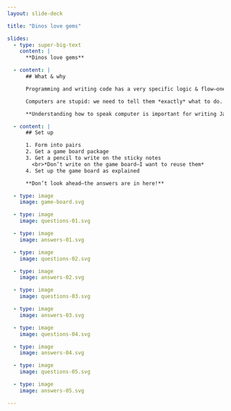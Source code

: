 ```yaml
---
layout: slide-deck

title: "Dinos love gems"

slides:
  - type: super-big-text
    content: |
      **Dinos love gems**

  - content: |
      ## What & why

      Programming and writing code has a very specific logic & flow—one step after the other in order.

      Computers are stupid: we need to tell them *exactly* what to do.

      **Understanding how to speak computer is important for writing Javascript code.**

  - content: |
      ## Set up

      1. Form into pairs
      2. Get a game board package
      3. Get a pencil to write on the sticky notes
        <br>*Don’t write on the game board—I want to reuse them*
      4. Set up the game board as explained

      **Don’t look ahead—the answers are in here!**

  - type: image
    image: game-board.svg

  - type: image
    image: questions-01.svg

  - type: image
    image: answers-01.svg

  - type: image
    image: questions-02.svg

  - type: image
    image: answers-02.svg

  - type: image
    image: questions-03.svg

  - type: image
    image: answers-03.svg

  - type: image
    image: questions-04.svg

  - type: image
    image: answers-04.svg

  - type: image
    image: questions-05.svg

  - type: image
    image: answers-05.svg

---
```

